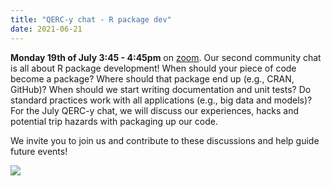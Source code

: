 ```yaml
---
title: "QERC-y chat - R package dev"
date: 2021-06-21
---
```


**Monday 19th of July 3:45 - 4:45pm** on [zoom](https://unimelb.zoom.us/j/3172750775?pwd=VjFEVjBtT1VUQlp1WWZlZHRoMWthZz09). 
Our second community chat is all about R package development! When should your piece of code become a package? Where should that package end up (e.g., CRAN, GitHub)? When should we start writing documentation and unit tests? Do standard practices work with all applications (e.g., big data and models)? For the July QERC-y chat, we will discuss our experiences, hacks and potential trip hazards with packaging up our code.

We invite you to join us and contribute to these discussions and help guide future events!

![](/images/qercychat2_pkg.jpg)